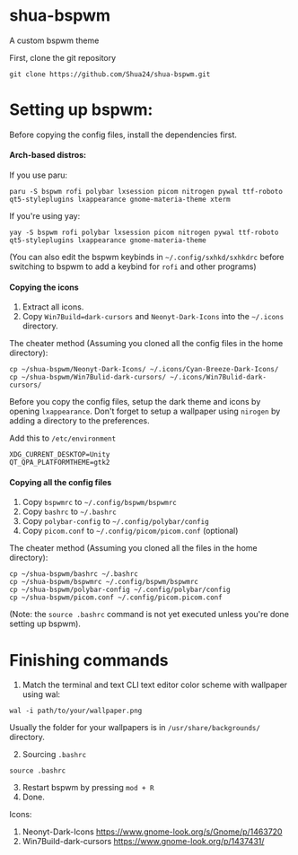 # shua-bspwm
A custom bspwm theme

First, clone the git repository
```
git clone https://github.com/Shua24/shua-bspwm.git
```
# Setting up bspwm:

Before copying the config files, install the dependencies first.
#### Arch-based distros:
If you use paru:
```
paru -S bspwm rofi polybar lxsession picom nitrogen pywal ttf-roboto qt5-styleplugins lxappearance gnome-materia-theme xterm
```
If you're using yay:
```
yay -S bspwm rofi polybar lxsession picom nitrogen pywal ttf-roboto qt5-styleplugins lxappearance gnome-materia-theme
```
(You can also edit the bspwm keybinds in `~/.config/sxhkd/sxhkdrc` before switching to bspwm to add a keybind for `rofi` and other programs)

#### Copying the icons
1) Extract all icons.
2) Copy `Win7Build=dark-cursors` and `Neonyt-Dark-Icons` into the `~/.icons` directory.

The cheater method (Assuming you cloned all the config files in the home directory):
```
cp ~/shua-bspwm/Neonyt-Dark-Icons/ ~/.icons/Cyan-Breeze-Dark-Icons/
cp ~/shua-bspwm/Win7Bulid-dark-cursors/ ~/.icons/Win7Bulid-dark-cursors/
```
Before you copy the config files, setup the dark theme and icons by opening `lxappearance`. Don't forget to setup a wallpaper using `nirogen` by adding a directory to the preferences.

Add this to `/etc/environment`
```
XDG_CURRENT_DESKTOP=Unity
QT_QPA_PLATFORMTHEME=gtk2
```

#### Copying all the config files

1) Copy `bspwmrc` to `~/.config/bspwm/bspwmrc`
2) Copy `bashrc` to `~/.bashrc`
3) Copy `polybar-config` to `~/.config/polybar/config`
4) Copy `picom.conf` to `~/.config/picom/picom.conf` (optional)

The cheater method (Assuming you cloned all the files in the home directory):
```
cp ~/shua-bspwm/bashrc ~/.bashrc
cp ~/shua-bspwm/bspwmrc ~/.config/bspwm/bspwmrc
cp ~/shua-bspwm/polybar-config ~/.config/polybar/config
cp ~/shua-bspwm/picom.conf ~/.config/picom.picom.conf
```

(Note: the `source .bashrc` command is not yet executed unless you're done setting up bspwm).

# Finishing commands

1) Match the terminal and text CLI text editor color scheme with wallpaper using wal:
```
wal -i path/to/your/wallpaper.png
```
Usually the folder for your wallpapers is in `/usr/share/backgrounds/` directory.

2) Sourcing `.bashrc`
```
source .bashrc
```
3) Restart bspwm by pressing `mod + R`
4) Done.

Icons:
1) Neonyt-Dark-Icons https://www.gnome-look.org/s/Gnome/p/1463720
2) Win7Build-dark-cursors https://www.gnome-look.org/p/1437431/
